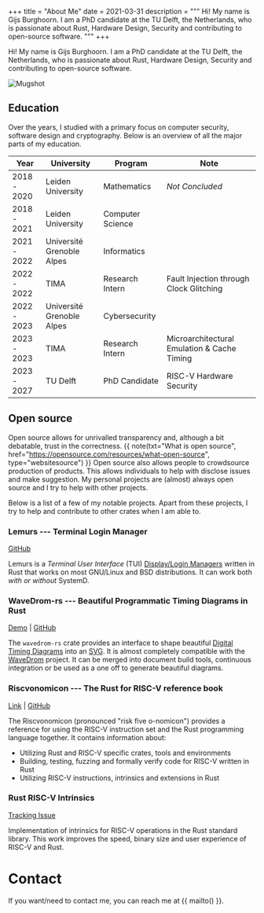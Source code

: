 +++
title = "About Me"
date = 2021-03-31
description = """
Hi! My name is Gijs Burghoorn. I am a PhD candidate at the TU Delft, the
Netherlands, who is passionate about Rust, Hardware Design, Security and
contributing to open-source software.
"""
+++

Hi! My name is Gijs Burghoorn. I am a PhD candidate at the TU Delft, the
Netherlands, who is passionate about Rust, Hardware Design, Security and
contributing to open-source software.

![Mugshot](../imgs/mugshot.png)

## Education

Over the years, I studied with a primary focus on computer security, software
design and cryptography. Below is an overview of all the major parts of my
education.

| Year        | University                | Program             | Note                                        |
|-------------|---------------------------|---------------------|---------------------------------------------|
| 2018 - 2020 | Leiden University         | Mathematics         | *Not Concluded*                             |
| 2018 - 2021 | Leiden University         | Computer Science    |                                             |
| 2021 - 2022 | Université Grenoble Alpes | Informatics         |                                             |
| 2022 - 2022 | TIMA                      | Research Intern     | Fault Injection through Clock Glitching     |
| 2022 - 2023 | Université Grenoble Alpes | Cybersecurity       |                                             |
| 2023 - 2023 | TIMA                      | Research Intern     | Microarchitectural Emulation & Cache Timing |
| 2023 - 2027 | TU Delft                  | PhD Candidate       | RISC-V Hardware Security                    |

## Open source

Open source allows for unrivalled transparency and, although a bit debatable,
trust in the correctness. {{ note(txt="What is open source",
href="https://opensource.com/resources/what-open-source", type="websitesource") }}
Open source also allows people to crowdsource production of products. This
allows individuals to help with disclose issues and make suggestion. My personal
projects are (almost) always open source and I try to help with other projects.

Below is a list of a few of my notable projects. Apart from these projects, I
try to help and contribute to other crates when I am able to.

### Lemurs --- Terminal Login Manager

[GitHub](https://github.com/coastalwhite/lemurs)

Lemurs is a *Terminal User Interface* (TUI) [Display/Login Managers][lm] written
in Rust that works on most GNU/Linux and BSD distributions. It can work both
*with or without* SystemD.

[lm]: https://wiki.archlinux.org/title/Display_manager

### WaveDrom-rs --- Beautiful Programmatic Timing Diagrams in Rust

[Demo](https://gburghoorn.com/wavedrom/) |
[GitHub](https://github.com/coastalwhite/wavedrom-rs)

The `wavedrom-rs` crate provides an interface to shape beautiful [Digital Timing
Diagrams][dtd] into an [SVG][svg]. It is almost completely compatible with the
[WaveDrom][wavedrom-js] project. It can be merged into document build tools,
continuous integration or be used as a one off to generate beautiful
diagrams.

[dtd]: https://en.wikipedia.org/wiki/Digital_timing_diagram
[svg]: https://en.wikipedia.org/wiki/SVG
[wavedrom-js]: https://wavedrom.com/

### Riscvonomicon --- The Rust for RISC-V reference book

[Link](https://riscvonomicon.github.io/book) |
[GitHub](https://github.com/riscvonomicon/book)

The Riscvonomicon (pronounced "risk five o-nomicon") provides a reference for
using the RISC-V instruction set and the Rust programming language together. It
contains information about:

* Utilizing Rust and RISC-V specific crates, tools and environments
* Building, testing, fuzzing and formally verify code for RISC-V written in Rust
* Utilizing RISC-V instructions, intrinsics and extensions in Rust

### Rust RISC-V Intrinsics

[Tracking Issue](https://github.com/rust-lang/rust/issues/114544)

Implementation of intrinsics for RISC-V operations in the Rust standard library.
This work improves the speed, binary size and user experience of RISC-V and
Rust.

# Contact

If you want/need to contact me, you can reach me at {{ mailto() }}.
